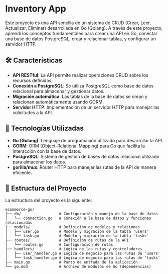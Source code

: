 # Inventory App

Este proyecto es una API sencilla de un sistema de CRUD (Crear, Leer, Actualizar, Eliminar) desarrollada en Go (Golang). A través de este proyecto, aprendí los conceptos fundamentales para crear una API en Go, conectar una base de datos PostgreSQL, crear y relacionar tablas, y configurar un servidor HTTP.

## 🛠️ Características

- **API RESTful**: La API permite realizar operaciones CRUD sobre los recursos definidos.
- **Conexión a PostgreSQL**: Se utiliza PostgreSQL como base de datos relacional para almacenar y gestionar datos.
- **Migración automática**: Las tablas de la base de datos se crean y relacionan automáticamente usando GORM.
- **Servidor HTTP**: Implementación de un servidor HTTP para manejar las solicitudes a la API.

## 🧰 Tecnologías Utilizadas

- **Go (Golang)**: Lenguaje de programación utilizado para desarrollar la API.
- **GORM**: ORM (Object-Relational Mapping) para Go que facilita la interacción con la base de datos.
- **PostgreSQL**: Sistema de gestión de bases de datos relacional utilizado para almacenar los datos.
- **gorilla/mux**: Router HTTP para manejar las rutas de la API de manera eficiente.

## 📁 Estructura del Proyecto

La estructura del proyecto es la siguiente:

```plaintext
ecommerce-go/
├── db/                 # Configuración y manejo de la base de datos
│   └── connection.go   # Conexión a la base de datos y funciones relacionadas
├── models/             # Definición de modelos y relaciones
│   ├── user.go         # Modelo y migración de la tabla 'users'
│   └── task.go         # Modelo y migración de la tabla 'tasks'
├── routes/             # Definición de rutas de la API
│   └── routes.go       # Configuración de rutas
├── handlers/           # Lógica de las rutas y controladores
│   ├── user_handler.go # Lógica de negocio para las rutas de 'users'
│   └── task_handler.go # Lógica de negocio para las rutas de 'tasks'
├── main.go             # Punto de entrada de la aplicación
└── go.mod              # Archivo de módulos de Go (dependencias)
```

